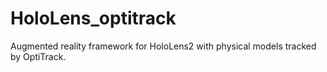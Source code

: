 # HoloLens_optitrack
Augmented reality framework for HoloLens2 with physical models tracked by OptiTrack.
